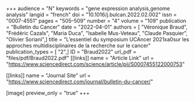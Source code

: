 +++
audience = "N"
keywords = "gene expression analysis,genome analysis"
langid = "french"
doi = "10.1016/j.bulcan.2022.02.002"
issn = "0007-4551"
pages = "505–509"
number = "4"
volume = "109"
publication = "Bulletin du Cancer"
date = "2022-04-01"
authors = [ "Véronique Braud", "Frédéric Cazals", "Maria Duca", "Isabelle Mus-Veteau", "Claude Pasquier", "Olivier Soriani",]
title = "L’essentiel du symposium UCAncer 2021xa0sur les approches multidisciplinaires de la recherche sur le cancer"
publication_types = [ "2",]
ID = "Braud2022"
url_pdf = "files/pdf/Braud2022.pdf"
[[links]]
name = "Article Link"
url = "https://www.sciencedirect.com/science/article/pii/S0007455122000753"

[[links]]
name = "Journal Site"
url = "https://www.sciencedirect.com/journal/bulletin-du-cancer/"

[image]
preview_only = "true"
+++
